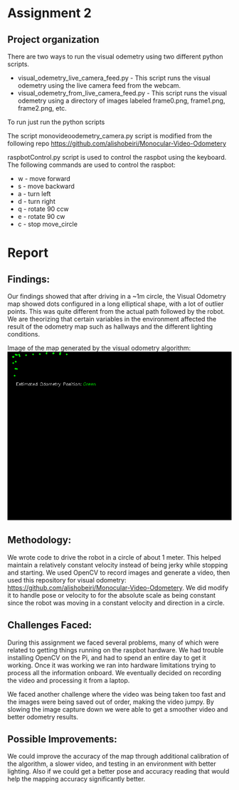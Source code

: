 # Assignment 2
## Project organization
There are two ways to run the visual odemetry using two different python scripts. 
* visual_odemetry_live_camera_feed.py - This script runs the visual odemetry using the live camera feed from the webcam.
* visual_odemetry_from_live_camera_feed.py - This script runs the visual odemetry using a directory of images labeled frame0.png, frame1.png, frame2.png, etc.

To run just run the python scripts

The script monovideoodemetry_camera.py script is modified from the following repo https://github.com/alishobeiri/Monocular-Video-Odometery

raspbotControl.py script is used to control the raspbot using the keyboard. The following commands are used to control the raspbot:
* w - move forward
* s - move backward
* a - turn left
* d - turn right
* q - rotate 90 ccw
* e - rotate 90 cw
* c - stop move_circle


# Report 
## Findings:
Our findings showed that after driving in a ~1m circle, the Visual Odometry map showed dots configured in a long elliptical shape, with a lot of outlier points. This was quite different from the actual path followed by the robot. We are theorizing that certain variables in the environment affected the result of the odometry map such as hallways and the different lighting conditions. 

Image of the map generated by the visual odometry algorithm:
![map](/Assignment%202/map.png)

## Methodology:
We wrote code to drive the robot in a circle of about 1 meter. This helped maintain a relatively constant velocity instead of being jerky while stopping and starting. We used OpenCV to record images and generate a video, then used this repository for visual odometry: https://github.com/alishobeiri/Monocular-Video-Odometery.  We did modify it to handle pose or velocity to for the absolute scale as being constant since the robot was moving in a constant velocity and direction in a circle. 

## Challenges Faced:
During this assignment we faced several problems, many of which were related to getting things running on the raspbot hardware. We had trouble installing OpenCV on the Pi, and had to spend an entire day to get it working. Once it was working we ran into hardware limitations trying to process all the information onboard. We eventually decided on recording the video and processing it from a laptop. 


We faced another challenge where the video was being taken too fast and the images were being saved out of order, making the video jumpy. By slowing the image capture down we were able to get a smoother video and better odometry results. 

## Possible Improvements:
We could improve the accuracy of the map through additional calibration of the algorithm, a slower video, and testing in an environment with better lighting. Also if we could get a better pose and accuracy reading that would help the mapping accuracy significantly better.
